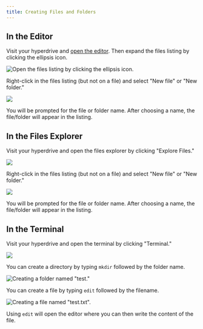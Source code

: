 ```yaml
---
title: Creating Files and Folders
---
```


## In the Editor

Visit your hyperdrive and [open the editor](using-the-editor.md). Then expand the files listing by clicking the ellipsis icon.

![Open the files listing by clicking the ellipsis icon.](/img/editor-list-files.png)

Right-click in the files listing \(but not on a file\) and select "New file" or "New folder."

![](/img/editor-new-file-folder.png)

You will be prompted for the file or folder name. After choosing a name, the file/folder will appear in the listing.

## In the Files Explorer

Visit your hyperdrive and open the files explorer by clicking "Explore Files."

![](/img/open-files-explorer.png)

Right-click in the files listing \(but not on a file\) and select "New file" or "New folder."

![](/img/files-explorer-new-file-folder.png)

You will be prompted for the file or folder name. After choosing a name, the file/folder will appear in the listing.

## In the Terminal

Visit your hyperdrive and open the terminal by clicking "Terminal."

![](/img/open-terminal.png)

You can create a directory by typing `mkdir` followed by the folder name.

![Creating a folder named &quot;test.&quot;](/img/terminal-mkdir.png)

You can create a file by typing `edit` followed by the filename.

![Creating a file named &quot;test.txt&quot;.](/img/terminal-edit.png)

Using `edit` will open the editor where you can then write the content of the file.
